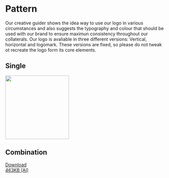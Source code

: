 # Pattern

Our creative guider shows the idea way to use our logo in various circumstances and also suggests the typography and colour that should be used with our brand to ensure maximun consistency throughout our collaterals. Our logo is avaliable in three different versions: Vertical, horizontal and logomark. These versions are fixed, so please do not tweak ot recreate the logo form its core elements.

<div class="grid">
  <div class="col">
    <h2>Single</h2>
    <img src="/static/image/branding/pattern_single.svg" width="200" height="200" />
  </div>
  <div class="col mascot-preview__download">
    <h2>Combination</h2>
    <div class="download-wrapper download-wrapper--large">
      <div class="download-preview" style="background-image:url('/static/image/branding/pattern_combination.svg')"></div>
      <a href="https://www.dropbox.com/s/53d0grgv8dy0151/pattern.ai?dl=1">
        <div class="download-link">
          <div class="download-link__title">Download</div>
          <div class="download-link__description">463KB (AI)</div>
        </div>
      </a>
    </div>
  </div>
</div>

<!-- <div class="download-link">
	<a class="download-link__title" href="https://www.dropbox.com/s/53d0grgv8dy0151/pattern.ai?dl=1">Pattern Guideline</a>
	<div class="download-link__description">463KB (AI)</div>
</div> -->